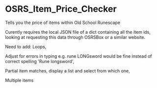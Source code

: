 # OSRS_Item_Price_Checker
Tells you the price of items within Old School Runescape

Curently requires the local JSON file of a dict containing all the item ids,
looking at requesting this data through OSRSBox or a similar website.

Need to add:
  Loops, 
  
  Adjust for errors in typing e.g. rune LONGsword would be fine
    instead of correct spelling 'Rune longsword',
    
  Partial item matches, display a list and select from which one,
  
  Multiple items
